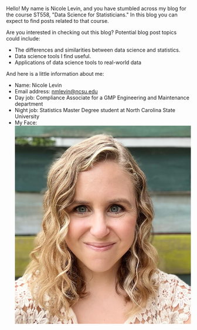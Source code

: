 Hello! My name is Nicole Levin, and you have stumbled across my blog for the course ST558, "Data Science for Statisticians." In this blog you can expect to find posts related to that course.
  
Are you interested in checking out this blog? Potential blog post topics could include:
* The differences and similarities between data science and statistics. 
* Data science tools I find useful. 
* Applications of data science tools to real-world data

And here is a little information about me:
* Name: Nicole Levin
* Email address: nmlevin@ncsu.edu
* Day job: Compliance Associate for a GMP Engineering and Maintenance department
* Night job: Statistics Master Degree student at North Carolina State University
* My Face: 
![My Face](Self.JPG) 
